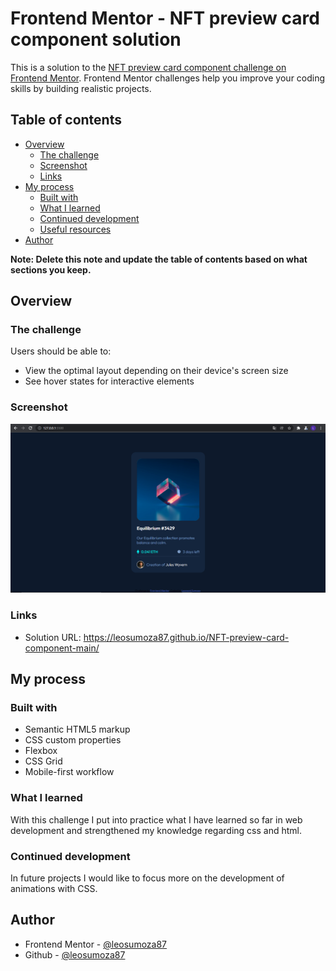 # Frontend Mentor - NFT preview card component solution

This is a solution to the [NFT preview card component challenge on Frontend Mentor](https://www.frontendmentor.io/challenges/nft-preview-card-component-SbdUL_w0U). Frontend Mentor challenges help you improve your coding skills by building realistic projects. 

## Table of contents

- [Overview](#overview)
  - [The challenge](#the-challenge)
  - [Screenshot](#screenshot)
  - [Links](#links)
- [My process](#my-process)
  - [Built with](#built-with)
  - [What I learned](#what-i-learned)
  - [Continued development](#continued-development)
  - [Useful resources](#useful-resources)
- [Author](#author)


**Note: Delete this note and update the table of contents based on what sections you keep.**

## Overview

### The challenge

Users should be able to:

- View the optimal layout depending on their device's screen size
- See hover states for interactive elements

### Screenshot

![](./Screenshot/NFTpreviewcardcomponent.png)

### Links

- Solution URL: https://leosumoza87.github.io/NFT-preview-card-component-main/

## My process

### Built with

- Semantic HTML5 markup
- CSS custom properties
- Flexbox
- CSS Grid
- Mobile-first workflow

### What I learned

With this challenge I put into practice what I have learned so far in web development and strengthened my knowledge regarding css and html.

### Continued development

In future projects I would like to focus more on the development of animations with CSS.

## Author

- Frontend Mentor - [@leosumoza87](https://www.frontendmentor.io/profile/leosumoza87)
- Github - [@leosumoza87](https://github.com/leosumoza87)

